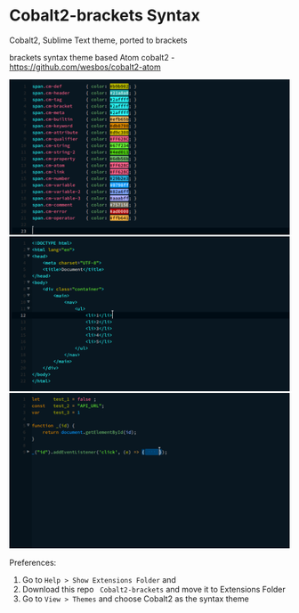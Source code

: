 # Cobalt2-brackets Syntax

Cobalt2, Sublime Text theme, ported to brackets

brackets syntax theme based Atom cobalt2 - <https://github.com/wesbos/cobalt2-atom>


![Screenshot](https://github.com/CRY-D/Cobalt2-brackets/raw/master/css.png)
![Screenshot](https://github.com/CRY-D/Cobalt2-brackets/raw/master/html.png)
![Screenshot](https://github.com/CRY-D/Cobalt2-brackets/raw/master/js.png)

Preferences:

1. Go to `Help > Show Extensions Folder` and 
2. Download this repo ` Cobalt2-brackets` and move it to Extensions Folder
3. Go to `View > Themes` and choose Cobalt2 as the syntax theme
